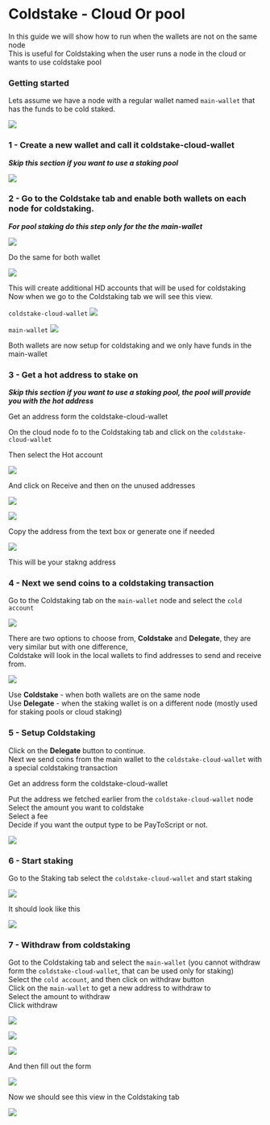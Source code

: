 # Coldstake - Cloud Or pool

In this guide we will show how to run when the wallets are not on the same node  
This is useful for Coldstaking when the user runs a node in the cloud or wants to use coldstake pool  

### Getting started

Lets assume we have a node with a regular wallet named `main-wallet` that has the funds to be cold staked.

![](../img/coldstake/15.png)


### 1 - Create a new wallet and call it coldstake-cloud-wallet

***Skip this section if you want to use a staking pool***  

![](../img/coldstake/16.png)
### 2 - Go to the Coldstake tab and enable both wallets on each node for coldstaking.

***For pool staking do this step only for the the main-wallet*** 

![](../img/coldstake/17.png)

Do the same for both wallet

![](../img/coldstake/18.png)

This will create additional HD accounts that will be used for coldstaking  
Now when we go to the Coldstaking tab we will see this view.  

`coldstake-cloud-wallet`
![](../img/coldstake/19.png)

`main-wallet`
![](../img/coldstake/20.png)

Both wallets are now setup for coldstaking and we only have funds in the main-wallet  

### 3 - Get a hot address to stake on

***Skip this section if you want to use a staking pool, the pool will provide you with the hot address***

Get an address form the coldstake-cloud-wallet

On the cloud node fo to the Coldstaking tab and click on the `coldstake-cloud-wallet`

Then select the Hot account

![](../img/coldstake/21.png)

And click on Receive and then on the unused addresses

![](../img/coldstake/22.png)

![](../img/coldstake/23.png)

Copy the address from the text box or generate one if needed

![](../img/coldstake/24.png)

This will be your stakng address  

### 4 - Next we send coins to a coldstaking transaction

Go to the Coldstaking tab on the `main-wallet` node and select the `cold account`

![](../img/coldstake/25.png)

There are two options to choose from, **Coldstake** and **Delegate**, they are very similar but with one difference,   
Coldstake will look in the local wallets to find addresses to send and receive from.

![](../img/coldstake/26.png)

Use **Coldstake** - when both wallets are on the same node  
Use **Delegate** - when the staking wallet is on a different node (mostly used for staking pools or cloud staking)  

### 5 - Setup Coldstaking

Click on the **Delegate** button to continue.  
Next we send coins from the main wallet to the `coldstake-cloud-wallet` with a special coldstaking transaction   

Get an address form the coldstake-cloud-wallet

Put the address we fetched earlier from the `coldstake-cloud-wallet` node   
Select the amount you want to coldstake  
Select a fee  
Decide if you want the output type to be PayToScript or not.  

![](../img/coldstake/27.png)

### 6 - Start staking

Go to the Staking tab select the `coldstake-cloud-wallet` and start staking  

![](../img/coldstake/28.png)

It should look like this

![](../img/coldstake/29.png)

### 7 - Withdraw from coldstaking

Got to the Coldstaking tab and select the `main-wallet` (you cannot withdraw form the `coldstake-cloud-wallet`, that can be used only for staking)   
Select the `cold account`, and then click on withdraw button   
Click on the `main-wallet` to get a new address to withdraw to  
Select the amount to withdraw  
Click withdraw  

![](../img/coldstake/30.png)

![](../img/coldstake/31.png)

![](../img/coldstake/32.png)

And then fill out the form

![](../img/coldstake/33.png)

Now we should see this view in the Coldstaking tab  

![](../img/coldstake/34.png)
